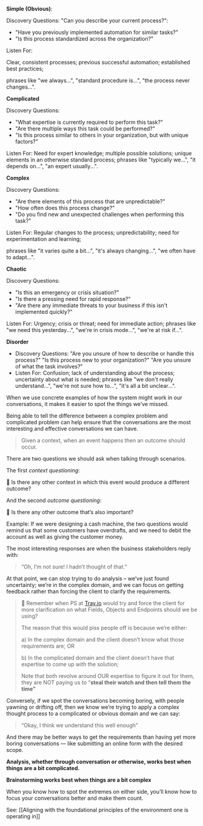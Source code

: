 
**Simple (Obvious)**:

Discovery Questions: "Can you describe your current process?":

- "Have you previously implemented automation for similar tasks?"
- "Is this process standardized across the organization?"

Listen For:

Clear, consistent processes; previous successful automation; established best practices;

phrases like "we always...", "standard procedure is...", "the process never changes...".

**Complicated**

Discovery Questions:

- "What expertise is currently required to perform this task?"
- "Are there multiple ways this task could be performed?"
- "Is this process similar to others in your organization, but with unique factors?"

Listen For: Need for expert knowledge; multiple possible solutions; unique elements in an otherwise standard process; phrases like "typically we...", "it depends on...", "an expert usually...".

**Complex**

Discovery Questions:

- "Are there elements of this process that are unpredictable?"
- "How often does this process change?"
- "Do you find new and unexpected challenges when performing this task?"

Listen For: Regular changes to the process; unpredictability; need for experimentation and learning;

phrases like "it varies quite a bit...", "it's always changing...", "we often have to adapt...".

**Chaotic**

Discovery Questions:

- "Is this an emergency or crisis situation?"
- "Is there a pressing need for rapid response?"
- "Are there any immediate threats to your business if this isn't implemented quickly?"

Listen For: Urgency; crisis or threat; need for immediate action; phrases like "we need this yesterday...", "we're in crisis mode...", "we're at risk if...".

**Disorder**

- Discovery Questions: "Are you unsure of how to describe or handle this process?" "Is this process new to your organization?" "Are you unsure of what the task involves?"
- Listen For: Confusion; lack of understanding about the process; uncertainty about what is needed; phrases like "we don't really understand...", "we're not sure how to...", "it's all a bit unclear...".

When we use concrete examples of how the system might work in our conversations, it makes it easier to spot the things we’ve missed.

Being able to tell the difference between a complex problem and complicated problem can help ensure that the conversations are the most interesting and effective conversations we can have.

> Given a context, when an event happens then an outcome should occur.

There are two questions we should ask when talking through scenarios.

The first _context questioning_:

<aside> 🚨 Is there any other context in which this event would produce a different outcome?

</aside>

And the second _outcome questioning_:

<aside> 🚨 Is there any other outcome that’s also important?

</aside>

Example: If we were designing a cash machine, the two questions would remind us that some customers have overdrafts, and we need to debit the account as well as giving the customer money.

The most interesting responses are when the business stakeholders reply with:

> “Oh, I’m not sure! I hadn’t thought of that.”

At that point, we can stop trying to do analysis – we’ve just found uncertainty; we’re in the complex domain, and we can focus on getting feedback rather than forcing the client to clarify the requirements.

> 📜 Remember when PS at [Tray.io](http://Tray.io) would try and force the client for more clarification on what Fields, Objects and Endpoints should we be using?
> 
> The reason that this would piss people off is because we’re either:
> 
> a) In the complex domain and the client doesn’t know what those requirements are; OR
> 
> b) In the complicated domain and the client doesn’t have that expertise to come up with the solution;
> 
> Note that both revolve around OUR expertise to figure it out for them, they are NOT paying us to “**steal their watch and then tell them the time”**

Conversely, if we spot the conversations becoming boring, with people yawning or drifting off, then we know we’re trying to apply a complex thought process to a complicated or obvious domain and we can say:

> “Okay, I think we understand this well enough”

And there may be better ways to get the requirements than having yet more boring conversations — like submitting an online form with the desired scope.

**Analysis, whether through conversation or otherwise, works best when things are a bit complicated.**

**Brainstorming works best when things are a bit complex**

When you know how to spot the extremes on either side, you’ll know how to focus your conversations better and make them count.

See: [[Aligning with the foundational principles of the environment one is operating in]]